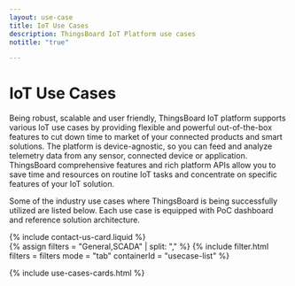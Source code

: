 ```yaml
---
layout: use-case
title: IoT Use Cases
description: ThingsBoard IoT Platform use cases
notitle: "true"

---
```


<div class="iot-use-cases-hero">
    <div class="iot-use-cases-hero-left">
        <h1 class="iot-use-cases-title">IoT Use Cases</h1>
        <div class="iot-use-cases-description">
            <p>Being robust, scalable and user friendly, ThingsBoard IoT platform supports various IoT use cases by providing flexible and powerful out-of-the-box features to cut down time to market of your connected products and smart solutions. The platform is device-agnostic, so you can feed and analyze telemetry data from any sensor, connected device or application. ThingsBoard comprehensive features and rich platform APIs allow you to save time and resources on routine IoT tasks and concentrate on specific features of your IoT solution.</p>
            <p>Some of the industry use cases where ThingsBoard is being successfully utilized are listed below. Each use case is equipped with PoC dashboard and reference solution architecture.</p>
        </div>
    </div>
    <div class="iot-use-cases-hero-right">
        {% include contact-us-card.liquid %}
    </div>
</div>
{% assign filters = "General,SCADA" | split: "," %}
{% include filter.html filters = filters mode = "tab" containerId = "usecase-list" %}

{% include use-cases-cards.html %}

